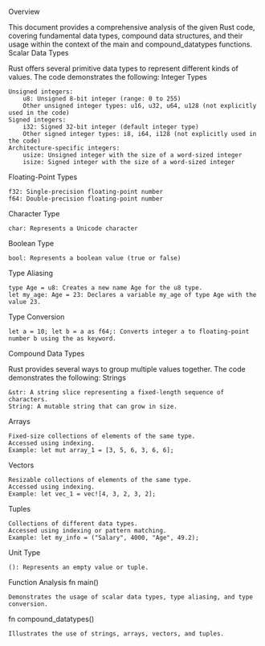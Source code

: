 Overview

This document provides a comprehensive analysis of the given Rust code, covering fundamental data types, compound data structures, and their usage within the context of the main and compound_datatypes functions.
Scalar Data Types

Rust offers several primitive data types to represent different kinds of values. The code demonstrates the following:
Integer Types

    Unsigned integers:
        u8: Unsigned 8-bit integer (range: 0 to 255)
        Other unsigned integer types: u16, u32, u64, u128 (not explicitly used in the code)
    Signed integers:
        i32: Signed 32-bit integer (default integer type)
        Other signed integer types: i8, i64, i128 (not explicitly used in the code)
    Architecture-specific integers:
        usize: Unsigned integer with the size of a word-sized integer
        isize: Signed integer with the size of a word-sized integer

Floating-Point Types

    f32: Single-precision floating-point number
    f64: Double-precision floating-point number

Character Type

    char: Represents a Unicode character

Boolean Type

    bool: Represents a boolean value (true or false)

Type Aliasing

    type Age = u8: Creates a new name Age for the u8 type.
    let my_age: Age = 23: Declares a variable my_age of type Age with the value 23.

Type Conversion

    let a = 10; let b = a as f64;: Converts integer a to floating-point number b using the as keyword.

Compound Data Types

Rust provides several ways to group multiple values together. The code demonstrates the following:
Strings

    &str: A string slice representing a fixed-length sequence of characters.
    String: A mutable string that can grow in size.

Arrays

    Fixed-size collections of elements of the same type.
    Accessed using indexing.
    Example: let mut array_1 = [3, 5, 6, 3, 6, 6];

Vectors

    Resizable collections of elements of the same type.
    Accessed using indexing.
    Example: let vec_1 = vec![4, 3, 2, 3, 2];

Tuples

    Collections of different data types.
    Accessed using indexing or pattern matching.
    Example: let my_info = ("Salary", 4000, "Age", 49.2);

Unit Type

    (): Represents an empty value or tuple.

Function Analysis
fn main()

    Demonstrates the usage of scalar data types, type aliasing, and type conversion.

fn compound_datatypes()

    Illustrates the use of strings, arrays, vectors, and tuples.